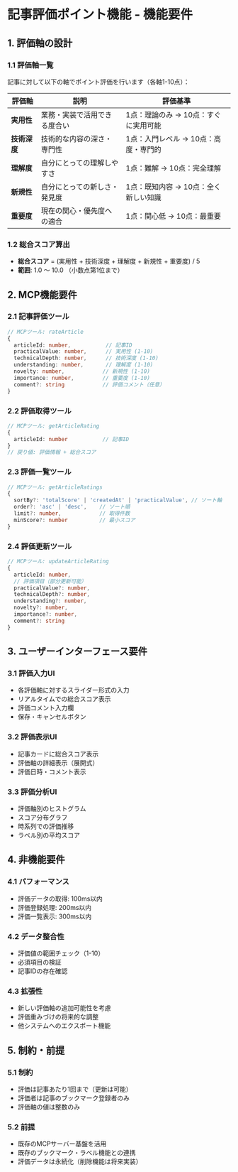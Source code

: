 # 記事評価ポイント機能 - 機能要件

## 1. 評価軸の設計

### 1.1 評価軸一覧
記事に対して以下の軸でポイント評価を行います（各軸1-10点）：

| 評価軸 | 説明 | 評価基準 |
|-------|------|----------|
| **実用性** | 業務・実装で活用できる度合い | 1点：理論のみ → 10点：すぐに実用可能 |
| **技術深度** | 技術的な内容の深さ・専門性 | 1点：入門レベル → 10点：高度・専門的 |
| **理解度** | 自分にとっての理解しやすさ | 1点：難解 → 10点：完全理解 |
| **新規性** | 自分にとっての新しさ・発見度 | 1点：既知内容 → 10点：全く新しい知識 |
| **重要度** | 現在の関心・優先度への適合 | 1点：関心低 → 10点：最重要 |

### 1.2 総合スコア算出
- **総合スコア** = (実用性 + 技術深度 + 理解度 + 新規性 + 重要度) / 5
- **範囲**: 1.0 ～ 10.0 （小数点第1位まで）

## 2. MCP機能要件

### 2.1 記事評価ツール
```typescript
// MCPツール: rateArticle
{
  articleId: number,           // 記事ID
  practicalValue: number,      // 実用性 (1-10)
  technicalDepth: number,      // 技術深度 (1-10)
  understanding: number,       // 理解度 (1-10)
  novelty: number,            // 新規性 (1-10)
  importance: number,         // 重要度 (1-10)
  comment?: string            // 評価コメント（任意）
}
```

### 2.2 評価取得ツール
```typescript
// MCPツール: getArticleRating
{
  articleId: number           // 記事ID
}
// 戻り値: 評価情報 + 総合スコア
```

### 2.3 評価一覧ツール
```typescript
// MCPツール: getArticleRatings
{
  sortBy?: 'totalScore' | 'createdAt' | 'practicalValue', // ソート軸
  order?: 'asc' | 'desc',    // ソート順
  limit?: number,            // 取得件数
  minScore?: number          // 最小スコア
}
```

### 2.4 評価更新ツール
```typescript
// MCPツール: updateArticleRating
{
  articleId: number,
  // 評価項目（部分更新可能）
  practicalValue?: number,
  technicalDepth?: number,
  understanding?: number,
  novelty?: number,
  importance?: number,
  comment?: string
}
```

## 3. ユーザーインターフェース要件

### 3.1 評価入力UI
- 各評価軸に対するスライダー形式の入力
- リアルタイムでの総合スコア表示
- 評価コメント入力欄
- 保存・キャンセルボタン

### 3.2 評価表示UI
- 記事カードに総合スコア表示
- 評価軸の詳細表示（展開式）
- 評価日時・コメント表示

### 3.3 評価分析UI
- 評価軸別のヒストグラム
- スコア分布グラフ
- 時系列での評価推移
- ラベル別の平均スコア

## 4. 非機能要件

### 4.1 パフォーマンス
- 評価データの取得: 100ms以内
- 評価登録処理: 200ms以内
- 評価一覧表示: 300ms以内

### 4.2 データ整合性
- 評価値の範囲チェック（1-10）
- 必須項目の検証
- 記事IDの存在確認

### 4.3 拡張性
- 新しい評価軸の追加可能性を考慮
- 評価重みづけの将来的な調整
- 他システムへのエクスポート機能

## 5. 制約・前提

### 5.1 制約
- 評価は記事あたり1回まで（更新は可能）
- 評価者は記事のブックマーク登録者のみ
- 評価軸の値は整数のみ

### 5.2 前提
- 既存のMCPサーバー基盤を活用
- 既存のブックマーク・ラベル機能との連携
- 評価データは永続化（削除機能は将来実装）